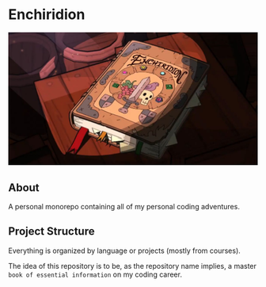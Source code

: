 # Enchiridion

![cover](./docs/cover.jpg)

## About

A personal monorepo containing all of my personal coding adventures.

## Project Structure

Everything is organized by language or projects (mostly from courses).

The idea of this repository is to be, as the repository name implies, a master `book of essential information` on my coding career.
